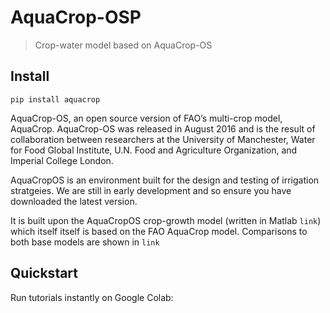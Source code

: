 # AquaCrop-OSP
> Crop-water model based on AquaCrop-OS


## Install

`pip install aquacrop`

AquaCrop-OS, an open source version of FAO’s multi-crop model, AquaCrop. AquaCrop-OS was released in August 2016 and is the result of collaboration between researchers at the University of Manchester, Water for Food Global Institute, U.N. Food and Agriculture Organization, and Imperial College London.

AquaCropOS is an environment built for the design and testing of irrigation stratgeies. We are still in early development and so ensure you have downloaded the latest version.

It is built upon the AquaCropOS crop-growth model (written in Matlab `link`) which itself itself is based on the FAO AquaCrop model. Comparisons to both base models are shown in `link`

## Quickstart

Run tutorials instantly on Google Colab:
